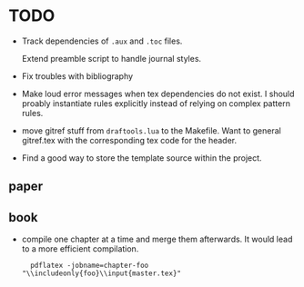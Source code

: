 TODO
====

* Track dependencies of `.aux` and `.toc` files.

  Extend preamble script to handle journal styles.

* Fix troubles with bibliography

* Make loud error messages when tex dependencies do not exist. I should proably
  instantiate rules explicitly instead of relying on complex pattern rules.

* move gitref stuff from `draftools.lua` to the Makefile. Want to general gitref.tex with
  the corresponding tex code for the header.

* Find a good way to store the template source within the project.


## paper


## book

* compile one chapter at a time and merge them afterwards. It would lead to a more
  efficient compilation.

        pdflatex -jobname=chapter-foo "\\includeonly{foo}\\input{master.tex}"
